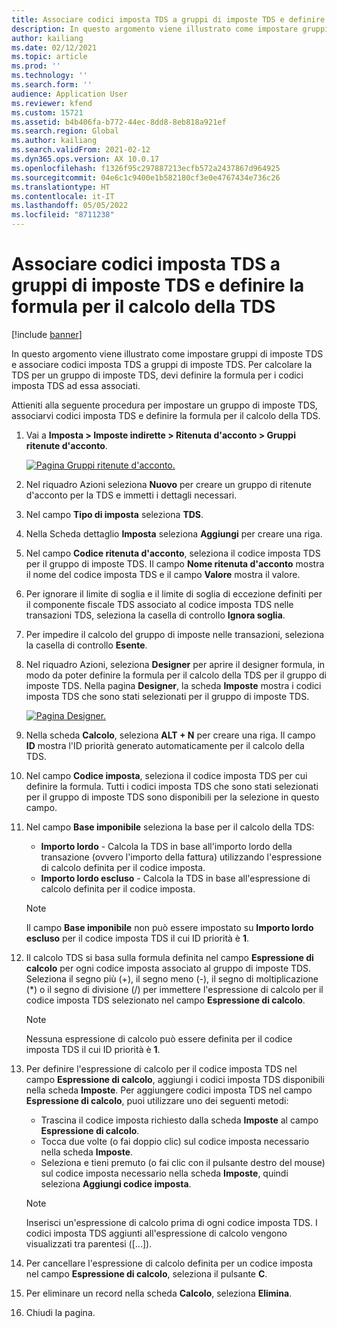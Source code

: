 ```yaml
---
title: Associare codici imposta TDS a gruppi di imposte TDS e definire la formula per il calcolo della TDS
description: In questo argomento viene illustrato come impostare gruppi di imposte TDS e associare codici imposta TDS a gruppi di imposte TDS. Per calcolare la TDS per un gruppo di imposte TDS, devi definire la formula per i codici imposta TDS ad essa associati.
author: kailiang
ms.date: 02/12/2021
ms.topic: article
ms.prod: ''
ms.technology: ''
ms.search.form: ''
audience: Application User
ms.reviewer: kfend
ms.custom: 15721
ms.assetid: b4b406fa-b772-44ec-8dd8-8eb818a921ef
ms.search.region: Global
ms.author: kailiang
ms.search.validFrom: 2021-02-12
ms.dyn365.ops.version: AX 10.0.17
ms.openlocfilehash: f1326f95c297887213ecfb572a2437867d964925
ms.sourcegitcommit: 04e6c1c9400e1b582180cf3e0e4767434e736c26
ms.translationtype: HT
ms.contentlocale: it-IT
ms.lasthandoff: 05/05/2022
ms.locfileid: "8711238"
---
```

# <a name="attach-tds-tax-codes-to-tds-tax-groups-and-define-the-formula-for-calculating-tds"></a>Associare codici imposta TDS a gruppi di imposte TDS e definire la formula per il calcolo della TDS

[!include [banner](../includes/banner.md)]

In questo argomento viene illustrato come impostare gruppi di imposte TDS e associare codici imposta TDS a gruppi di imposte TDS. Per calcolare la TDS per un gruppo di imposte TDS, devi definire la formula per i codici imposta TDS ad essa associati.

Attieniti alla seguente procedura per impostare un gruppo di imposte TDS, associarvi codici imposta TDS e definire la formula per il calcolo della TDS.

1. Vai a **Imposta \> Imposte indirette \> Ritenuta d'acconto \> Gruppi ritenute d'acconto**.

    [![Pagina Gruppi ritenute d'acconto.](./media/apac-ind-TDS-29.png)](./media/apac-ind-TDS-29.png)

2. Nel riquadro Azioni seleziona **Nuovo** per creare un gruppo di ritenute d'acconto per la TDS e immetti i dettagli necessari.
3. Nel campo **Tipo di imposta** seleziona **TDS**.
4. Nella Scheda dettaglio **Imposta** seleziona **Aggiungi** per creare una riga.
5. Nel campo **Codice ritenuta d'acconto**, seleziona il codice imposta TDS per il gruppo di imposte TDS. Il campo **Nome ritenuta d'acconto** mostra il nome del codice imposta TDS e il campo **Valore** mostra il valore.
6. Per ignorare il limite di soglia e il limite di soglia di eccezione definiti per il componente fiscale TDS associato al codice imposta TDS nelle transazioni TDS, seleziona la casella di controllo **Ignora soglia**.
7. Per impedire il calcolo del gruppo di imposte nelle transazioni, seleziona la casella di controllo **Esente**.
8. Nel riquadro Azioni, seleziona **Designer** per aprire il designer formula, in modo da poter definire la formula per il calcolo della TDS per il gruppo di imposte TDS. Nella pagina **Designer**, la scheda **Imposte** mostra i codici imposta TDS che sono stati selezionati per il gruppo di imposte TDS.

    [![Pagina Designer.](./media/apac-ind-TDS-30.png)](./media/apac-ind-TDS-30.png)

9. Nella scheda **Calcolo**, seleziona **ALT + N** per creare una riga. Il campo **ID** mostra l'ID priorità generato automaticamente per il calcolo della TDS.
10. Nel campo **Codice imposta**, seleziona il codice imposta TDS per cui definire la formula. Tutti i codici imposta TDS che sono stati selezionati per il gruppo di imposte TDS sono disponibili per la selezione in questo campo.
11. Nel campo **Base imponibile** seleziona la base per il calcolo della TDS:

    - **Importo lordo** - Calcola la TDS in base all'importo lordo della transazione (ovvero l'importo della fattura) utilizzando l'espressione di calcolo definita per il codice imposta.
    - **Importo lordo escluso** - Calcola la TDS in base all'espressione di calcolo definita per il codice imposta.

    > [!NOTE]
    > Il campo **Base imponibile** non può essere impostato su **Importo lordo escluso** per il codice imposta TDS il cui ID priorità è **1**.

12. Il calcolo TDS si basa sulla formula definita nel campo **Espressione di calcolo** per ogni codice imposta associato al gruppo di imposte TDS. Seleziona il segno più (+), il segno meno (-), il segno di moltiplicazione (\*) o il segno di divisione (/) per immettere l'espressione di calcolo per il codice imposta TDS selezionato nel campo **Espressione di calcolo**.

    > [!NOTE]
    > Nessuna espressione di calcolo può essere definita per il codice imposta TDS il cui ID priorità è **1**.

13. Per definire l'espressione di calcolo per il codice imposta TDS nel campo **Espressione di calcolo**, aggiungi i codici imposta TDS disponibili nella scheda **Imposte**. Per aggiungere codici imposta TDS nel campo **Espressione di calcolo**, puoi utilizzare uno dei seguenti metodi:

    - Trascina il codice imposta richiesto dalla scheda **Imposte** al campo **Espressione di calcolo**.
    - Tocca due volte (o fai doppio clic) sul codice imposta necessario nella scheda **Imposte**.
    - Seleziona e tieni premuto (o fai clic con il pulsante destro del mouse) sul codice imposta necessario nella scheda **Imposte**, quindi seleziona **Aggiungi codice imposta**.

    > [!NOTE]
    > Inserisci un'espressione di calcolo prima di ogni codice imposta TDS. I codici imposta TDS aggiunti all'espressione di calcolo vengono visualizzati tra parentesi (\[...\]).

14. Per cancellare l'espressione di calcolo definita per un codice imposta nel campo **Espressione di calcolo**, seleziona il pulsante **C**.
15. Per eliminare un record nella scheda **Calcolo**, seleziona **Elimina**.
16. Chiudi la pagina.
